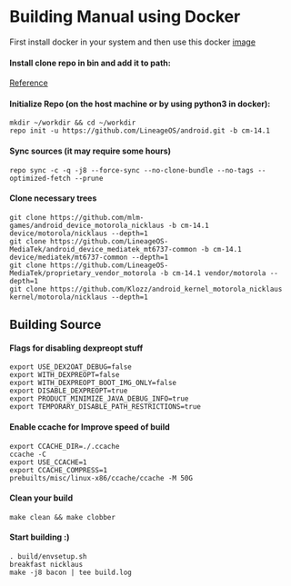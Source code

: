 # Building Manual using Docker


First install docker in your system and then use this docker [image](https://github.com/mlm-games/android-builder-AOSP-7.1)


#### Install clone repo in bin and add it to path:

[Reference](https://wiki.lineageos.org/devices/bacon/build/#install-the-repo-command)

#### Initialize Repo (on the host machine or by using python3 in docker):
```
mkdir ~/workdir && cd ~/workdir
repo init -u https://github.com/LineageOS/android.git -b cm-14.1
```
#### Sync sources (it may require some hours)
```
repo sync -c -q -j8 --force-sync --no-clone-bundle --no-tags --optimized-fetch --prune
``` 
#### Clone necessary trees
```
git clone https://github.com/mlm-games/android_device_motorola_nicklaus -b cm-14.1 device/motorola/nicklaus --depth=1
git clone https://github.com/LineageOS-MediaTek/android_device_mediatek_mt6737-common -b cm-14.1 device/mediatek/mt6737-common --depth=1
git clone https://github.com/LineageOS-MediaTek/proprietary_vendor_motorola -b cm-14.1 vendor/motorola --depth=1
git clone https://github.com/Klozz/android_kernel_motorola_nicklaus kernel/motorola/nicklaus --depth=1
```
## Building Source

#### Flags for disabling dexpreopt stuff
```
export USE_DEX2OAT_DEBUG=false
export WITH_DEXPREOPT=false
export WITH_DEXPREOPT_BOOT_IMG_ONLY=false
export DISABLE_DEXPREOPT=true
export PRODUCT_MINIMIZE_JAVA_DEBUG_INFO=true
export TEMPORARY_DISABLE_PATH_RESTRICTIONS=true
```

#### Enable ccache for Improve speed of build
```
export CCACHE_DIR=./.ccache
ccache -C
export USE_CCACHE=1
export CCACHE_COMPRESS=1
prebuilts/misc/linux-x86/ccache/ccache -M 50G
```
#### Clean your build
```
make clean && make clobber
```

#### Start building :) 
```
. build/envsetup.sh 
breakfast nicklaus
make -j8 bacon | tee build.log
```
